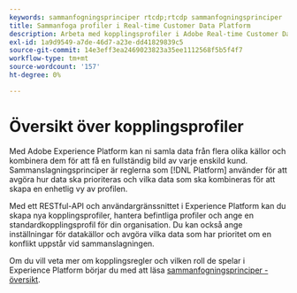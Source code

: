 ```yaml
---
keywords: sammanfogningsprinciper rtcdp;rtcdp sammanfogningsprinciper
title: Sammanfoga profiler i Real-time Customer Data Platform
description: Arbeta med kopplingsprofiler i Adobe Real-time Customer Data Platform
exl-id: 1a9d9549-a7de-46d7-a23e-dd41829839c5
source-git-commit: 14e3eff3ea2469023823a35ee1112568f5b5f4f7
workflow-type: tm+mt
source-wordcount: '157'
ht-degree: 0%

---
```


# Översikt över kopplingsprofiler

Med Adobe Experience Platform kan ni samla data från flera olika källor och kombinera dem för att få en fullständig bild av varje enskild kund. Sammanslagningsprinciper är reglerna som [!DNL Platform] använder för att avgöra hur data ska prioriteras och vilka data som ska kombineras för att skapa en enhetlig vy av profilen.

Med ett RESTful-API och användargränssnittet i Experience Platform kan du skapa nya kopplingsprofiler, hantera befintliga profiler och ange en standardkopplingsprofil för din organisation. Du kan också ange inställningar för datakällor och avgöra vilka data som har prioritet om en konflikt uppstår vid sammanslagningen.

Om du vill veta mer om kopplingsregler och vilken roll de spelar i Experience Platform börjar du med att läsa [sammanfogningsprinciper - översikt](../../profile/merge-policies/overview.md).

